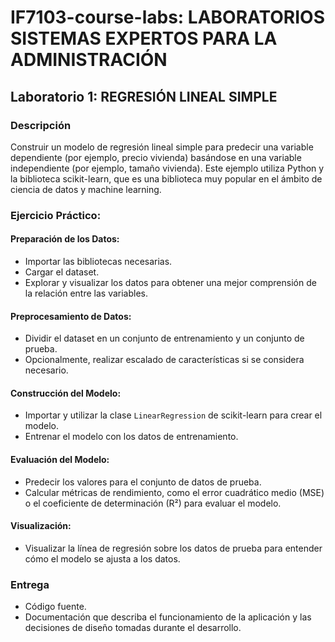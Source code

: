 # IF7103-course-labs: LABORATORIOS SISTEMAS EXPERTOS PARA LA ADMINISTRACIÓN 
## Laboratorio 1: REGRESIÓN LINEAL SIMPLE

### Descripción

Construir un modelo de regresión lineal simple para predecir una variable dependiente (por ejemplo, precio vivienda) basándose en una variable independiente (por ejemplo, tamaño vivienda). Este ejemplo utiliza Python y la biblioteca scikit-learn, que es una biblioteca muy popular en el ámbito de ciencia de datos y machine learning.

### Ejercicio Práctico: 

#### Preparación de los Datos: 
- Importar las bibliotecas necesarias. 
- Cargar el dataset. 
- Explorar y visualizar los datos para obtener una mejor comprensión de la relación entre las variables.

#### Preprocesamiento de Datos: 
- Dividir el dataset en un conjunto de entrenamiento y un conjunto de prueba. 
- Opcionalmente, realizar escalado de características si se considera necesario.

#### Construcción del Modelo: 
- Importar y utilizar la clase `LinearRegression` de scikit-learn para crear el modelo. 
- Entrenar el modelo con los datos de entrenamiento.

#### Evaluación del Modelo: 
- Predecir los valores para el conjunto de datos de prueba. 
- Calcular métricas de rendimiento, como el error cuadrático medio (MSE) o el coeficiente de determinación (R²) para evaluar el modelo.

#### Visualización: 
- Visualizar la línea de regresión sobre los datos de prueba para entender cómo el modelo se ajusta a los datos.

### Entrega
- Código fuente.
- Documentación que describa el funcionamiento de la aplicación y las decisiones de diseño tomadas durante el desarrollo.
